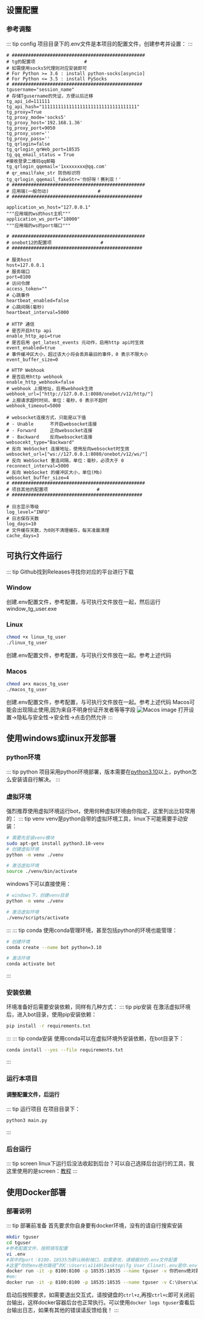 ## 设置配置
### 参考调整
::: tip config
项目目录下的.env文件是本项目的配置文件，创建参考并设置：
:::
```
# #################################################
# tg的配置项                  #
# 如需使用socks5代理则对应安装即可
# For Python >= 3.6 : install python-socks[asyncio]
# For Python <= 3.5 : install PySocks
# ################################################
tgusername="session_name"
# 存储Tgusername的凭证，方便以后迁移
tg_api_id=111111
tg_api_hash="11111111111111111111111111111111111"
tg_proxy=True
tg_proxy_mode='socks5'
tg_proxy_host='192.168.1.36'
tg_proxy_port=9050
tg_proxy_user=''
tg_proxy_pass=''
tg_qrlogin=false
tg_qrlogin_qrWeb_port=18535
tg_qq_email_status = True
#接收登录二维码qq邮箱
tg_qrlogin_qqemail='1xxxxxxxx@qq.com'
# qr_emailfake_str 防伪标识符
tg_qrlogin_qqemail_fakeStr='你好呀！赛利亚！'
# #################################################
# 应用端(一般勿动)                  #
# ################################################

application_ws_host="127.0.0.1"
"""应用端的ws的host主机"""
application_ws_port="18000"
"""应用端的ws的port端口"""

# #################################################
# onebot12的配置项                  #
# ################################################

# 服务host
host=127.0.0.1
# 服务端口
port=8100
# 访问令牌
access_token=""
# 心跳事件
heartbeat_enabled=false
# 心跳间隔(毫秒)
heartbeat_interval=5000

# HTTP 通信
# 是否开启http api
enable_http_api=true
# 是否启用 get_latest_events 元动作，启用http api时生效
event_enabled=true
# 事件缓冲区大小，超过该大小将会丢弃最旧的事件，0 表示不限大小
event_buffer_size=0

# HTTP Webhook
# 是否启用http webhook
enable_http_webhook=false
# webhook 上报地址，启用webhook生效
webhook_url=["http://127.0.0.1:8080/onebot/v12/http/"]
# 上报请求超时时间，单位：毫秒，0 表示不超时
webhook_timeout=5000

# websocket连接方式，只能是以下值
# - Unable      不开启websocket连接
# - Forward     正向websocket连接
# - Backward    反向websocket连接
websocekt_type="Backward"
# 反向 WebSocket 连接地址，使用反向websocket时生效
websocket_url=["ws://127.0.0.1:8080/onebot/v12/ws/"]
# 反向 WebSocket 重连间隔，单位：毫秒，必须大于 0
reconnect_interval=5000
# 反向 WebSocket 的缓冲区大小，单位(Mb)
websocket_buffer_size=4
# #################################################
# 项目其他的配置项                  #
# ################################################

# 日志显示等级
log_level="INFO"
# 日志保存天数
log_days=10
# 文件缓存天数，为0则不清理缓存，每天凌晨清理
cache_days=3
```

## 可执行文件运行
::: tip 
Github找到Releases寻找你对应的平台进行下载
### Window 
创建.env配置文件，参考配置，与可执行文件放在一起，然后运行window_tg_user.exe
### Linux 
```bash
chmod +x linux_tg_user
./linux_tg_user
```
创建.env配置文件，参考配置，与可执行文件放在一起。参考上述代码


### Macos 
```bash
chmod a+x macos_tg_user
./macos_tg_user
```
创建.env配置文件，参考配置，与可执行文件放在一起。参考上述代码
Macos可能会出现阻止使用,因为来自不明身份证开发者等等字段
![Macos image](./../images/image.png)
打开设置->隐私与安全性->安全性->点击仍然允许
:::





## 使用windows或linux开发部署
### python环境
::: tip python
项目采用python环境部署，版本需要在[python3.10](https://www.python.org/)以上，python怎么安装请自行解决。
:::

### 虚拟环境
强烈推荐使用虚拟环境运行bot，使用何种虚拟环境由你指定，这里列出比较常用的：
::: tip venv
venv是python自带的虚拟环境工具，linux下可能需要手动安装：
```bash
# 需要先安装venv模块
sudo apt-get install python3.10-venv
# 创建虚拟环境
python -m venv ./venv

# 激活虚拟环境
source ./venv/bin/activate
```
windows下可以直接使用：
```bash
# windows下，创建venv目录
python -m venv ./venv

# 激活虚拟环境
./venv/scripts/activate
```
:::
::: tip conda
使用conda管理环境，甚至包括python的环境也能管理：
```bash
# 创建环境
conda create --name bot python=3.10

# 激活环境
conda activate bot
```
:::
### 安装依赖
环境准备好后需要安装依赖，同样有几种方式：
::: tip pip安装
在激活虚拟环境后，进入bot目录，使用pip安装依赖：
```bash
pip install -r requirements.txt
```
:::
::: tip conda安装
使用conda可以在虚拟环境外安装依赖，在bot目录下：
```bash
conda install --yes --file requirements.txt
```
:::


### 运行本项目
#### 调整配置文件，后运行
::: tip 运行项目
在项目目录下：
```bash
python3 main.py
```

:::
### 后台运行
::: tip screen
linux下运行后没法收起到后台？可以自己选择后台运行的工具，我这里使用的是screen：[教程](https://www.runoob.com/linux/linux-comm-screen.html)
:::
## 使用Docker部署
### 部署说明
::: tip 部署前准备
首先要求你自身要有docker环境，没有的请自行搜索安装
```bash
mkdir tguser
cd tguser
#参考配置文件，按照填写配置
vi .env
#其中的port：8100，18535为默认映射端口，如需更改，请根据你的.env文件配置
#这里“你的env绝对路径”的C:\Users\a1140\Desktop\Tg_User_Clinet\.env是你.env的文件位置
docker run -it -p 8100:8100 -p 18535:18535 --name tguser -v 你的env绝对路径:/app/.env 1140601003/tguserclient:latest
#em:
docker run -it -p 8100:8100 -p 18535:18535 --name tguser -v C:\Users\a1140\Desktop\Tg_User_Clinet\.env:/app/.env 1140601003/tguserclient:latest
```
启动后按照要求，如需要退出交互式，请按键盘的`ctrl+z`,再按`ctrl+c`即可关闭前台输出，这样docker容器后台也正常执行。可以使用`docker logs tguser`查看后台输出日志，如果有其他的错误请反馈给我！
:::